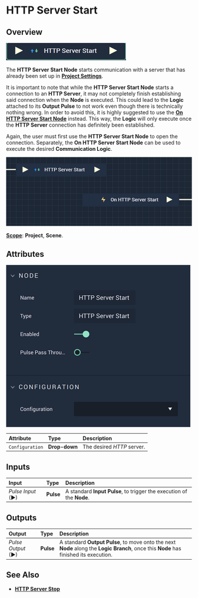 # HTTP Server Start

## Overview

![The HTTP Server Start Node.](../../../.gitbook/assets/httpserverstartnode.png)

The **HTTP Server Start Node** starts communication with a server that has already been set up in [**Project Settings**](../../../modules/project-settings.md#http).

It is important to note that while the **HTTP Server Start Node** starts a connection to an **HTTP Server**, it may not completely finish establishing said connection when the **Node** is executed. This could lead to the **Logic** attached to its **Output Pulse** to not work even though there is technically nothing wrong. In order to avoid this, it is highly suggested to use the [**On HTTP Server Start Node**](events/onhttpserverstart.md) instead. This way, the **Logic** will only execute once the **HTTP Server** connection has definitely been established. 

Again, the user must first use the **HTTP Server Start Node** to open the connection. Separately, the **On HTTP Server Start Node** can be used to execute the desired **Communication Logic**.

![HTTP Server Start and On HTTP Server Start Configuration.](../../../.gitbook/assets/httpstartvsonhttpstart.png)

[**Scope**](../overview.md#scopes): **Project**, **Scene**.

## Attributes

![The HTTP Server Start Node Attributes.](../../../.gitbook/assets/httpserverstartattributes.png)

| Attribute | Type | Description |
| :--- | :--- | :--- |
| `Configuration` | **Drop-down** | The desired _HTTP_ server. |

## Inputs

| Input | Type | Description |
| :--- | :--- | :--- |
| _Pulse Input_ \(►\) | **Pulse** | A standard **Input Pulse**, to trigger the execution of the **Node**. |

## Outputs

| Output | Type | Description |
| :--- | :--- | :--- |
| _Pulse Output_ \(►\) | **Pulse** | A standard **Output Pulse**, to move onto the next **Node** along the **Logic Branch**, once this **Node** has finished its execution. |

## See Also

* [**HTTP Server Stop**](httpserverstop.md)

